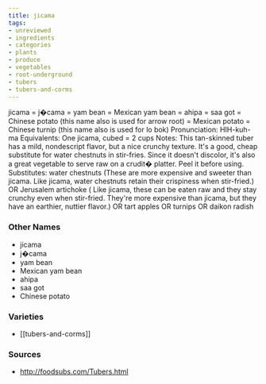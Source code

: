 ```yaml
---
title: jicama
tags:
- unreviewed
- ingredients
- categories
- plants
- produce
- vegetables
- root-underground
- tubers
- tubers-and-corms
---
```

jicama = j�cama = yam bean = Mexican yam bean = ahipa = saa got = Chinese potato (this name also is used for arrow root) = Mexican potato = Chinese turnip (this name also is used for lo bok) Pronunciation: HIH-kuh-ma Equivalents: One jicama, cubed = 2 cups Notes: This tan-skinned tuber has a mild, nondescript flavor, but a nice crunchy texture. It's a good, cheap substitute for water chestnuts in stir-fries. Since it doesn't discolor, it's also a great vegetable to serve raw on a crudit� platter. Peel it before using. Substitutes: water chestnuts (These are more expensive and sweeter than jicama. Like jicama, water chestnuts retain their crispiness when stir-fried.) OR Jerusalem artichoke ( Like jicama, these can be eaten raw and they stay crunchy even when stir-fried. They're more expensive than jicama, but they have an earthier, nuttier flavor.) OR tart apples OR turnips OR daikon radish

### Other Names

* jicama
* j�cama
* yam bean
* Mexican yam bean
* ahipa
* saa got
* Chinese potato

### Varieties

* [[tubers-and-corms]]

### Sources
* http://foodsubs.com/Tubers.html
